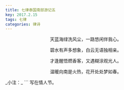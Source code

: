 ```yaml
---
title: 七律泰国南部游记五
key: 2017.2.15
tags: 七律
categories: 律诗
---
```


<p align="center">天蓝海绿洗风尘，一路悠闲伴我心。
</p>
<p align="center">碧水有声多想象，白云无语独相亲。
</p>
<p align="center">才逢醒悟燃香客，又遇糊涂观光人。
</p>
<p align="center">温暖向南是火热，花开处处梦如春。
</p>
_小注：_
```
写在情人节。

```